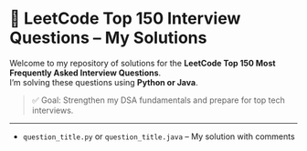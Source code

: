 # 🚀 LeetCode Top 150 Interview Questions – My Solutions

Welcome to my repository of solutions for the **LeetCode Top 150 Most Frequently Asked Interview Questions**.  
I’m solving these questions using **Python or Java**.

> ✅ Goal: Strengthen my DSA fundamentals and prepare for top tech interviews.

---

- `question_title.py` or `question_title.java` – My solution with comments
